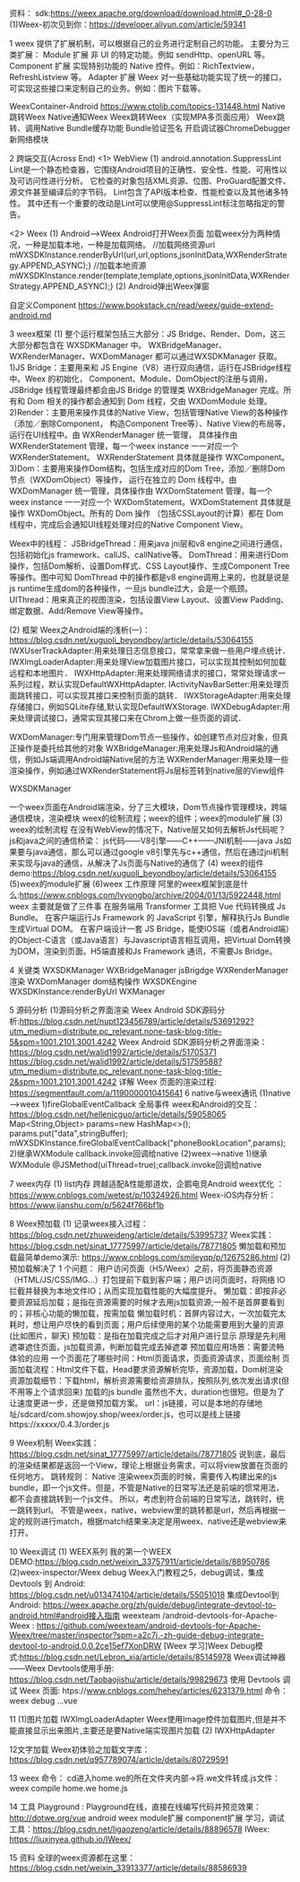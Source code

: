 资料：
sdk:https://weex.apache.org/download/download.html#_0-28-0
(1)Weex-初次见到你：https://developer.aliyun.com/article/59341

1 weex 提供了扩展机制，可以根据自己的业务进行定制自己的功能。
主要分为三类扩展：
Module 扩展 非 UI 的特定功能。例如 sendHttp、openURL 等。
Component 扩展 实现特别功能的 Native 控件。例如：RichTextview，RefreshListview 等。
Adapter 扩展 Weex 对一些基础功能实现了统一的接口，可实现这些接口来定制自己的业务。例如：图片下载等。

WeexContainer-Android
https://www.ctolib.com/topics-131448.html
Native跳转Weex
Native通知Weex
Weex跳转Weex（实现MPA多页面应用）
Weex跳转、调用Native
Bundle缓存功能
Bundle验证签名
开启调试器ChromeDebugger
新网络模块


2 跨端交互(Across End)
  <1> WebView
   (1) android.annotation.SuppressLint
       Lint是一个静态检查器，它围绕Android项目的正确性、安全性、性能、可用性以及可访问性进行分析。
       它检查的对象包括XML资源、位图、ProGuard配置文件、源文件甚至编译后的字节码。
       Lint包含了API版本检查、性能检查以及其他诸多特性。
       其中还有一个重要的改动是Lint可以使用@SuppressLint标注忽略指定的警告。

   <2> Weex
   (1) Android—>Weex  Android打开Weex页面
   加载weex分为两种情况，一种是加载本地，一种是加载网络。
   //加载网络资源url
   mWXSDKInstance.renderByUrl(url,url,options,jsonInitData,WXRenderStrategy.APPEND_ASYNC);}
   //加载本地资源
   mWXSDKInstance.render(template,template,options,jsonInitData,WXRenderStrategy.APPEND_ASYNC);}
   (2) Android弹出Weex弹窗

自定义Component
https://www.bookstack.cn/read/weex/guide-extend-android.md

3 weex框架
(1) 整个运行框架包括三大部分：JS Bridge、Render、Dom，这三大部分都包含在 WXSDKManager 中。
WXBridgeManager、WXRenderManager、WXDomManager 都可以通过WXSDKManager 获取。
1)JS Bridge：主要用来和 JS Engine（V8）进行双向通信，运行在JSBridge线程中。Weex 的初始化，
Component、Module、DomObject的注册与调用，JSBridge 线程管理最终都会由JS Bridge 的管理类
WXBridgeManager 完成。所有和 Dom 相关的操作都会通知到 Dom 线程，交由 WXDomModule 处理。
2)Render：主要用来操作具体的Native View，包括管理Native View的各种操作（添加／删除Component，
构造Component Tree等）、Native View的布局等，运行在UI线程中。由 WXRenderManager 统一管理，
具体操作由 WXRenderStatement 管理，每一个weex instance 一一对应一个 WXRenderStatement。
WXRenderStatement 具体就是操作 WXComponent。
3)Dom：主要用来操作Dom结构，包括生成对应的Dom Tree，添加／删除Dom 节点（WXDomObject）等操作，
运行在独立的 Dom 线程中。由 WXDomManager 统一管理，具体操作由 WXDomStatement 管理，每一个weex
 instance 一一对应一个 WXDomStatement。WXDomStatement 具体就是操作 WXDomObject。所有的 Dom 操作
 （包括CSSLayout的计算）都在 Dom 线程中，完成后会通知UI线程处理对应的Native Component View。

 Weex中的线程：
 JSBridgeThread：用来java jni层和v8 engine之间进行通信，包括初始化js framework、callJS、callNative等。
 DomThread：用来进行Dom操作，包括Dom解析、设置Dom样式、CSS Layout操作、生成Component Tree等操作。图中可知 DomThread 中的操作都是v8 engine调用上来的，也就是说是js runtime生成dom的各种操作，一旦js bundle过大，会是一个瓶颈。
 UIThread：用来真正的视图渲染，包括设置View Layout、设置View Padding、绑定数据、Add/Remove View等操作。

(2) 框架
Weex之Android端的浅析(一)：https://blog.csdn.net/xuguoli_beyondboy/article/details/53064155
IWXUserTrackAdapter:用来处理日志信息接口，常常拿来做一些用户埋点统计．
IWXImgLoaderAdapter:用来处理View加载图片接口，可以实现其控制如何加载远程和本地图片．
IWXHttpAdapter:用来处理网络请求的接口，常常处理请求一系列过程，默认实现DefaultWXHttpAdapter.
IActivityNavBarSetter:用来处理页面跳转接口，可以实现其接口来控制页面的跳转．
IWXStorageAdapter:用来处理存储接口，例如SQLite存储,默认实现DefaultWXStorage.
IWXDebugAdapter:用来处理调试接口，通常实现其接口来在Chrom上做一些页面的调试．

WXDomManager:专门用来管理Dom节点一些操作，如创建节点对应对象，但真正操作是委托给其他的对象
WXBridgeManager:用来处理Js和Android端的通信，例如Js端调用Android端Native层的方法
WXRenderManager:用来处理一些渲染操作，例如通过WXRenderStatement将Js层标签转到native层的View组件

WXSDKManager

一个weex页面在Android端渲染，分了三大模块，Dom节点操作管理模块，跨端通信模块，渲染模块
weex的绘制流程；weex的组件；weex的module扩展
(3) weex的绘制流程
在没有WebView的情况下，Native层又如何去解析Js代码呢？js和java之间的通信桥梁：
js代码——V8引擎——C++——JNI机制——java
Js如果要与java通信，那么可以通过google v8引擎先与c++通信，然后在通过jni机制来实现与java的通信，从解决了Js页面与Native的通信了
(4) weex的组件
demo:https://blog.csdn.net/xuguoli_beyondboy/article/details/53064155
(5)weex的module扩展
(6)weex 工作原理
阿里的weex框架到底是什么:https://www.cnblogs.com/lvyongbo/archive/2004/01/13/5922448.html
weex 主要就是做了三件事
在服务端用 Transformer 工具把 Vue 代码转换成 Js Bundle。
在客户端运行Js Framework 的 JavaScript 引擎，解释执行Js Bundle生成Virtual DOM。
在客户端设计一套 JS Bridge，能使IOS端（或者Android端）的Object-C语言（或Java语言）与Javascript语言相互调用，把Virtual Dom转换为DOM，渲染到页面。H5端直接和Js Framework 通讯，不需要Js Bridge。

 4 关键类
 WXSDKManager
 WXBridgeManager  jsBrigdge
 WXRenderManager 渲染
 WXDomManager  dom结构操作
 WXSDKEngine
 WXSDKInstance:renderByUrl
 WXManager

 5 源码分析
 (1)源码分析之界面渲染
 Weex Android SDK源码分析:https://blog.csdn.net/nupt123456789/article/details/53691292?utm_medium=distribute.pc_relevant.none-task-blog-title-5&spm=1001.2101.3001.4242
 Weex Android SDK源码分析之界面渲染：https://blog.csdn.net/walid1992/article/details/51705371
 https://blog.csdn.net/walid1992/article/details/51759588?utm_medium=distribute.pc_relevant.none-task-blog-title-2&spm=1001.2101.3001.4242
详解 Weex 页面的渲染过程: https://segmentfault.com/a/1190000010415641
6 native与weex通讯
(1)native—>weex
1)fireGlobalEventCallback 全局事件
weex和Android的交互：https://blog.csdn.net/hellenicguo/article/details/59058065
Map<String,Object> params=new HashMap<>();
params.put("data",stringBuffer);
mWXSDKInstance.fireGlobalEventCallback("phoneBookLocation",params);
2)继承WXModule
callback.invoke回调给native
(2)weex—>native
1)继承WXModule
@JSMethod(uiThread=true);callback.invoke回调给native

7 weex内存
(1) list内存
跨越适配&性能那道坎，企鹅电竞Android weex优化 ：https://www.cnblogs.com/wetest/p/10324926.html
Weex-iOS内存分析：https://www.jianshu.com/p/5624f766bf1b

8 Weex预加载
(1)
记录weex接入过程：https://blog.csdn.net/zhuweideng/article/details/53995737
Weex实践：https://blog.csdn.net/sinat_17775997/article/details/78771805
懒加载和预加载最简单demo演示: https://www.cnblogs.com/smileyqp/p/12675286.html
(2)
预加载解决了 1 个问题：
用户访问页面（H5/Weex）之前，将页面静态资源（HTML/JS/CSS/IMG...）打包提前下载到客户端；用户访问页面时，将网络 IO 拦截并替换为本地文件IO；从而实现加载性能的大幅度提升。
懒加载：即按非必要资源延后加载；是指在资源需要的时候才去用js加载资源;一般不是首屏要看到的；非核心功能的懒加载，按需加载
   懒加载时机：首屏内容过大，一次加载完太耗时，想让用户尽快的看到页面；用户后续使用的某个功能需要用到大量的资源(比如图片，聊天)
预加载：是指在加载完成之后才对用户进行显示
   原理是先利用遮罩遮住页面，js加载资源，判断加载完成去掉遮罩
   预加载应用场景：需要流畅体验的应用
一个页面花了哪些时间：Html页面请求，页面资源请求，页面绘制
页面加载流程：Html文件下载，Head要求资源解析完毕，资源加载，Dom树渲染
资源加载细节：下载html，解析资源需要给资源排队，按照队列,依次发出请求(但不用等上个请求回来)
加载的js bundle 虽然也不大，duration也很短。但是为了让速度更进一步，还是做预加载方案。
url：js链接，可以是本地的存储地址/sdcard/com.showjoy.shop/weex/order.js，也可以是线上链接 https://xxxxx/0.4.3/order.js

9 Weex机制
Weex实践：https://blog.csdn.net/sinat_17775997/article/details/78771805
说到底，最后的渲染结果都是返回一个View，理论上根据业务需求，可以将view放置在页面的任何地方。
跳转规则：
Native 渲染weex页面的时候，需要传入构建出来的js bundle，即一个js文件。但是，不管是Native的日常写法还是前端的惯常用法，都不会直接跳转到一个js文件。
所以，考虑到符合前端的日常写法，跳转时，统一跳转到url。
不管是weex，native，webview里的跳转都是url，然后再根据一定的规则进行match，根据match结果来决定是用weex、native还是webview来打开。

10 Weex调试
(1) 
WEEX系列 我的第一个WEEX DEMO:https://blog.csdn.net/weixin_33757911/article/details/88950786
(2)weex-inspector/Weex debug
Weex入门教程之5，debug调试，集成 Devtools 到 Android: https://blog.csdn.net/u013474104/article/details/55051018
集成Devtool到Android: https://weex.apache.org/zh/guide/debug/integrate-devtool-to-android.html#android接入指南
weexteam /android-devtools-for-Apache-Weex : https://github.com/weexteam/android-devtools-for-Apache-Weex/tree/master/inspector?spm=a2c7j.-zh-guide-debug-integrate-devtool-to-android.0.0.2ce15ef7XonDRW
[Weex 学习]Weex Debug模式:https://blog.csdn.net/Lebron_xia/article/details/85145978
Weex调试神器——Weex Devtools使用手册: https://blog.csdn.net/Taobaojishu/article/details/99829673
使用 Devtools 调试 Weex 页面: htps://www.cnblogs.com/hehey/articles/6231379.html
命令：weex debug ...vue

11
(1)图片加载 IWXImgLoaderAdapter
Weex使用Image控件加载图片,但是并不能直接显示出来图片,主要还是要Native端实现图片加载
(2) IWXHttpAdapter

12文字加载
Weex初体验之加载文字库：https://blog.csdn.net/q957789074/article/details/80729591

13 weex
命令：
cd进入home.we的所在文件夹内部->将.we文件转成.js文件：weex compile home.we home.js

14 工具
Playground : Playground在线，直接在线编写代码并预览效果：
http://dotwe.org/vue
android weex module扩展 component扩展 学习，调试工具：https://blog.csdn.net/ligaozeng/article/details/88896578
IWeex: https://liuxinyea.github.io/IWeex/

15 资料
全球的weex资源都在这里：https://blog.csdn.net/weixin_33913377/article/details/88586939
